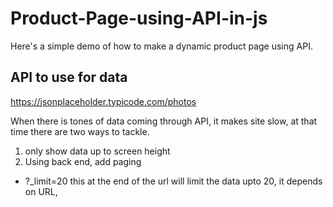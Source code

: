 # Product-Page-using-API-in-js
Here's a simple demo of how to make a dynamic product page using API.


## API to use for data
https://jsonplaceholder.typicode.com/photos

When there is tones of data coming through API, it makes site slow, at that time there are two ways to tackle.
1. only show data up to screen height
2. Using back end, add paging

- ?_limit=20 this at the end of the url will limit the data upto 20, it depends on URL, 